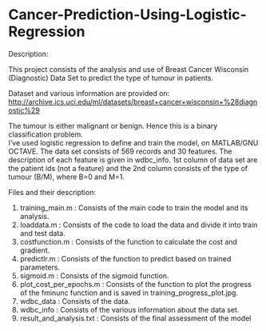 # Cancer-Prediction-Using-Logistic-Regression

Description:

This project consists of the analysis and use of Breast Cancer Wisconsin (Diagnostic) Data Set to predict the type of tumour in patients.

Dataset and various information are provided on:
http://archive.ics.uci.edu/ml/datasets/breast+cancer+wisconsin+%28diagnostic%29

The tumour is either malignant or benign. Hence this is a binary classification problem.  
I’ve used logistic regression to define and train the model, on MATLAB/GNU OCTAVE.
The data set consists of 569 records and 30 features. The description of each feature is given in wdbc_info.
1st column of data set are the patient ids (not a feature) and the 2nd column consists of the type of tumour (B/M), where B=0 and M=1.

Files and their description:
1.	training_main.m : Consists of the main code to train the model and its analysis.
2.	loaddata.m : Consists of the code to load the data and divide it into train and test data.
3.	costfunction.m : Consists of the function to calculate the cost and gradient.
4.	predictlr.m : Consists of the function to predict based on trained parameters.
5.	sigmoid.m : Consists of the sigmoid function.
6.	plot_cost_per_epochs.m : Consists of the function to plot the progress of the fminunc function and is saved in training_progress_plot.jpg.
7.	wdbc_data : Consists of the data.
8.	wdbc_info : Consists of the various information about the data set.
9.  result_and_analysis.txt : Consists of the final assessment of the model
